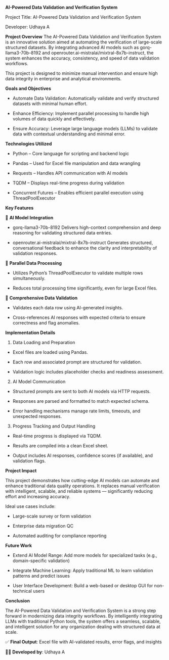 ****AI-Powered Data Validation and Verification System****


Project Title:
AI-Powered Data Validation and Verification System

Developer:
Udhaya A

**Project Overview**
The AI-Powered Data Validation and Verification System is an innovative solution aimed at automating the verification of large-scale structured datasets. By integrating advanced AI models such as gorq-llama3-70b-8192 and openrouter.ai-mistralai/mixtral-8x7b-instruct, the system enhances the accuracy, consistency, and speed of data validation workflows.

This project is designed to minimize manual intervention and ensure high data integrity in enterprise and analytical environments.

**Goals and Objectives**

* Automate Data Validation: Automatically validate and verify structured datasets with minimal human effort.

* Enhance Efficiency: Implement parallel processing to handle high volumes of data quickly and effectively.

* Ensure Accuracy: Leverage large language models (LLMs) to validate data with contextual understanding and minimal error.


**Technologies Utilized**

* Python – Core language for scripting and backend logic

* Pandas – Used for Excel file manipulation and data wrangling

* Requests – Handles API communication with AI models

* TQDM – Displays real-time progress during validation

* Concurrent Futures – Enables efficient parallel execution using ThreadPoolExecutor

**Key Features**

🧠 **AI Model Integration**
* gorq-llama3-70b-8192
Delivers high-context comprehension and deep reasoning for validating structured data entries.

* openrouter.ai-mistralai/mixtral-8x7b-instruct
Generates structured, conversational feedback to enhance the clarity and interpretability of validation responses.

🔄 **Parallel Data Processing**
* Utilizes Python’s ThreadPoolExecutor to validate multiple rows simultaneously.

* Reduces total processing time significantly, even for large Excel files.

🧪 **Comprehensive Data Validation**
* Validates each data row using AI-generated insights.

* Cross-references AI responses with expected criteria to ensure correctness and flag anomalies.

**Implementation Details**
1. Data Loading and Preparation

* Excel files are loaded using Pandas.

* Each row and associated prompt are structured for validation.

* Validation logic includes placeholder checks and readiness assessment.

2. AI Model Communication

* Structured prompts are sent to both AI models via HTTP requests.

* Responses are parsed and formatted to match expected schema.

* Error handling mechanisms manage rate limits, timeouts, and unexpected responses.

3. Progress Tracking and Output Handling

* Real-time progress is displayed via TQDM.

* Results are compiled into a clean Excel sheet.

* Output includes AI responses, confidence scores (if available), and validation flags.

**Project Impact**

This project demonstrates how cutting-edge AI models can automate and enhance traditional data quality operations. It replaces manual verification with intelligent, scalable, and reliable systems — significantly reducing effort and increasing accuracy.

Ideal use cases include:

* Large-scale survey or form validation

* Enterprise data migration QC

* Automated auditing for compliance reporting

**Future Work**

* Extend AI Model Range: Add more models for specialized tasks (e.g., domain-specific validation)

* Integrate Machine Learning: Apply traditional ML to learn validation patterns and predict issues

* User Interface Development: Build a web-based or desktop GUI for non-technical users

**Conclusion**

The AI-Powered Data Validation and Verification System is a strong step forward in modernizing data integrity workflows. By intelligently integrating LLMs with traditional Python tools, the system offers a seamless, scalable, and intelligent solution for any organization dealing with structured data at scale.

✅ **Final Output**: Excel file with AI-validated results, error flags, and insights

🧑‍💻 **Developed by**: Udhaya A
